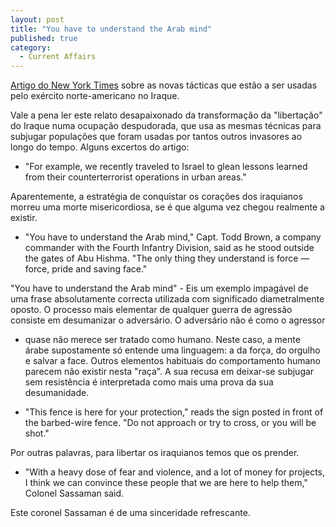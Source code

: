 ```yaml
---
layout: post
title: "You have to understand the Arab mind"
published: true
category:
  - Current Affairs
---
```


[Artigo do New York Times] sobre as novas tácticas que estão a ser
usadas pelo exército norte-americano no Iraque.

Vale a pena ler este relato desapaixonado da transformação da
"libertação" do Iraque numa ocupação despudorada, que usa as mesmas
técnicas para subjugar populações que foram usadas por tantos outros
invasores ao longo do tempo. Alguns excertos do artigo:

- "For example, we recently traveled to Israel to glean lessons learned
from their counterterrorist operations in urban areas."

Aparentemente, a estratégia de conquistar os corações dos iraquianos
morreu uma morte misericordiosa, se é que alguma vez chegou realmente a
existir.

- "You have to understand the Arab mind," Capt. Todd Brown, a company
commander with the Fourth Infantry Division, said as he stood outside
the gates of Abu Hishma. "The only thing they understand is force —
force, pride and saving face."

"You have to understand the Arab mind" - Eis um exemplo impagável de uma
frase absolutamente correcta utilizada com significado diametralmente
oposto. O processo mais elementar de qualquer guerra de agressão
consiste em desumanizar o adversário. O adversário não é como o agressor
- quase não merece ser tratado como humano. Neste caso, a mente árabe
supostamente só entende uma linguagem: a da força, do orgulho e salvar a
face. Outros elementos habituais do comportamento humano parecem não
existir nesta "raça". A sua recusa em deixar-se subjugar sem resistência
é interpretada como mais uma prova da sua desumanidade.

- "This fence is here for your protection," reads the sign posted in
front of the barbed-wire fence. "Do not approach or try to cross, or you
will be shot."

Por outras palavras, para libertar os iraquianos temos que os prender.

- "With a heavy dose of fear and violence, and a lot of money for
projects, I think we can convince these people that we are here to help
them," Colonel Sassaman said.

Este coronel Sassaman é de uma sinceridade refrescante.

  [Artigo do New York Times]: http://www.nytimes.com/2003/12/07/international/middleeast/07TACT.html?hp=&pagewanted=print&position=
